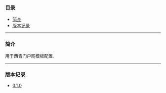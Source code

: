 ### 目录

* [简介](#abstract)
* [版本记录](#version)

---

### <a name="abstract">简介</a>

用于西青门户网模板配置.

---

### <a name="version">版本记录</a>

* [0.1.0](./Docs/Version/0.1.0.md "0.1.0")
